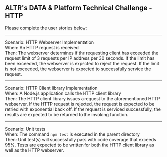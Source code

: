 ## ALTR's DATA & Platform Technical Challenge - HTTP  

Please complete the user stories below:

---

Scenario: HTTP Webserver Implementation       
When: An HTTP request is received  
Then: The webserver determines if the requesting client has exceeded the request limit of 3 requests per IP address per 30 seconds. If the limit has been exceeded, the webserver is expected to reject the request. If the limit is not exceeded, the webserver is expected to successfully service the request.  


---

Scenario: HTTP Client library Implementation    
When: A Node.js application calls the HTTP client library  
Then: The HTTP client library issues a request to the aforementioned HTTP webserver. If the HTTP request is rejected, the request is expected to be retried with exponential back off. If the request is serviced successfully, the results are expected to be returned to the invoking function.  

---

Scenario: Unit tests  
When: The command `npm test` is executed in the parent directory  
Then: Unit test(s) will successfully pass with code coverage that exceeds 95%. Tests are expected to be written for both the HTTP client library as well as the HTTP webserver.